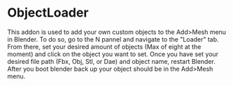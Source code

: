 # ObjectLoader
This addon is used to add your own custom objects to the Add>Mesh menu in Blender. 
To do so, go to the N pannel and navigate to the "Loader" tab.
From there, set your desired amount of objects (Max of eight at the moment) and click on the object you want to set.
Once you have set your desired file path (Fbx, Obj, Stl, or Dae) and object name, restart Blender.
After you boot blender back up your object should be in the Add>Mesh menu. 

